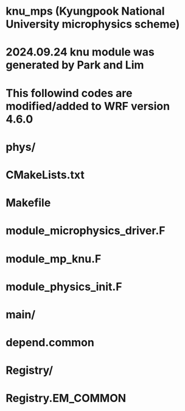 # knu_mps (Kyungpook National University microphysics scheme)
# 2024.09.24 knu module was generated by Park and Lim
# This followind codes are modified/added to WRF version 4.6.0

# phys/
# CMakeLists.txt
# Makefile
# module_microphysics_driver.F
# module_mp_knu.F
# module_physics_init.F

# main/
# depend.common

# Registry/
# Registry.EM_COMMON
